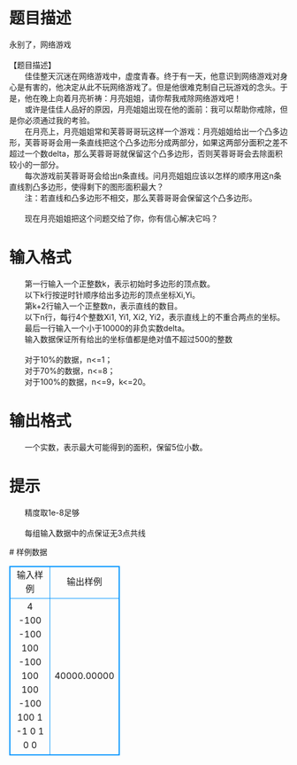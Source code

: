 # 

 
 # 题目描述 
<p>
永别了，网络游戏<br><br>【题目描述】<br>　　佳佳整天沉迷在网络游戏中，虚度青春。终于有一天，他意识到网络游戏对身心是有害的，他决定从此不玩网络游戏了。但是他很难克制自己玩游戏的念头。于是，他在晚上向着月亮祈祷：月亮姐姐，请你帮我戒除网络游戏吧！<br>　　或许是佳佳人品好的原因，月亮姐姐出现在他的面前：我可以帮助你戒除，但是你必须通过我的考验。<br>　　在月亮上，月亮姐姐常和芙蓉哥哥玩这样一个游戏：月亮姐姐给出一个凸多边形，芙蓉哥哥会用一条直线把这个凸多边形分成两部分，如果这两部分面积之差不超过一个数delta，那么芙蓉哥哥就保留这个凸多边形，否则芙蓉哥哥会去除面积较小的一部分。<br>　　每次游戏前芙蓉哥哥会给出n条直线。问月亮姐姐应该以怎样的顺序用这n条直线割凸多边形，使得剩下的图形面积最大？<br>　　注：若直线和凸多边形不相交，那么芙蓉哥哥会保留这个凸多边形。<br><br>　　现在月亮姐姐把这个问题交给了你，你有信心解决它吗？<br></p> 

 
 # 输入格式 
<p>
　　第一行输入一个正整数k，表示初始时多边形的顶点数。<br>　　以下k行按逆时针顺序给出多边形的顶点坐标Xi,Yi。<br>　　第k+2行输入一个正整数n，表示直线的数目。<br>　　以下n行，每行4个整数Xi1, Yi1, Xi2, Yi2，表示直线上的不重合两点的坐标。<br>　　最后一行输入一个小于10000的非负实数delta。<br>　　输入数据保证所有给出的坐标值都是绝对值不超过500的整数<br><br>　　对于10%的数据，n<=1；<br>　　对于70%的数据，n<=8；<br>　　对于100%的数据，n<=9，k<=20。<br></p> 

 
 # 输出格式 
<p>
　　一个实数，表示最大可能得到的面积，保留5位小数。</p> 

 
 # 提示 
<p>
　　精度取1e-8足够<br><br>　　每组输入数据中的点保证无3点共线<br></p> 
# 样例数据
<style>
        table,table tr th, table tr td { border:1px solid #0094ff; }
        table { width: 200px; min-height: 25px; line-height: 25px; text-align: center; border-collapse: collapse;}   
    </style>
<table>
	<tr>
		<td>输入样例</td>
		<td>输出样例</td>
	</tr>
<tr><td>4
-100 -100
100 -100
100 100
-100 100
1
-1 0 1 0
0
</td><td>40000.00000 </td></tr></table>
